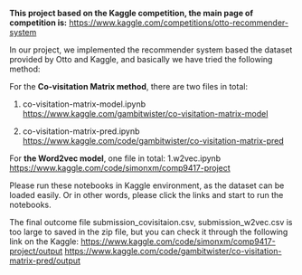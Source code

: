 <b>This project based on the Kaggle competition, the main page of competition is:</b>
https://www.kaggle.com/competitions/otto-recommender-system

In our project, we implemented the recommender system based the dataset provided by Otto and Kaggle, and basically we have tried the following method: 


For the <b>Co-visitation Matrix method</b>, there are two files in total:
1. co-visitation-matrix-model.ipynb
https://www.kaggle.com/gambitwister/co-visitation-matrix-model

2. co-visitation-matrix-pred.ipynb
https://www.kaggle.com/code/gambitwister/co-visitation-matrix-pred

For <b>the Word2vec model</b>, one file in total:
1.w2vec.ipynb
https://www.kaggle.com/code/simonxm/comp9417-project



Please run these notebooks in Kaggle environment, as the dataset can be loaded easily.
Or in other words, please click the links and start to run the notebooks.

The final outcome file submission_covisitaion.csv, submission_w2vec.csv is too large to saved in the zip file, but you can check it through the following link on the Kaggle:
https://www.kaggle.com/code/simonxm/comp9417-project/output
https://www.kaggle.com/code/gambitwister/co-visitation-matrix-pred/output
